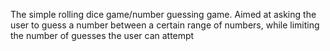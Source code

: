 The simple rolling dice game/number guessing game. Aimed at asking the user to guess a number between a certain range of numbers, while limiting the number of guesses the user can attempt

